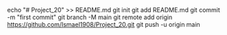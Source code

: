 echo "# Project_20" >> README.md
git init
git add README.md
git commit -m "first commit"
git branch -M main
git remote add origin https://github.com/Ismael1908/Project_20.git
git push -u origin main
                
